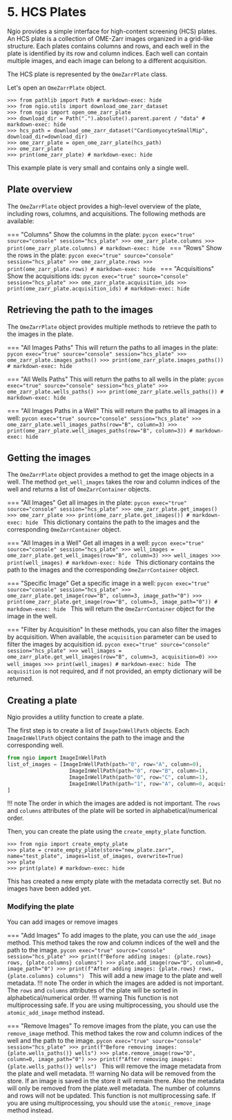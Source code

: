# 5. HCS Plates

Ngio provides a simple interface for high-content screening (HCS) plates. An HCS plate is a collection of OME-Zarr images organized in a grid-like structure. Each plates contains columns and rows, and each well in the plate is identified by its row and column indices. Each well can contain multiple images, and each image can belong to a different acquisition.

The HCS plate is represented by the `OmeZarrPlate` class.

Let's open an `OmeZarrPlate` object.

```pycon exec="true" source="console" session="hcs_plate"
>>> from pathlib import Path # markdown-exec: hide
>>> from ngio.utils import download_ome_zarr_dataset
>>> from ngio import open_ome_zarr_plate
>>> download_dir = Path(".").absolute().parent.parent / "data" # markdown-exec: hide
>>> hcs_path = download_ome_zarr_dataset("CardiomyocyteSmallMip", download_dir=download_dir)
>>> ome_zarr_plate = open_ome_zarr_plate(hcs_path)
>>> ome_zarr_plate
>>> print(ome_zarr_plate) # markdown-exec: hide
```

This example plate is very small and contains only a single well.

## Plate overview

The `OmeZarrPlate` object provides a high-level overview of the plate, including rows, columns, and acquisitions. The following methods are available:

=== "Columns"
    Show the columns in the plate:
    ```pycon exec="true" source="console" session="hcs_plate"
    >>> ome_zarr_plate.columns
    >>> print(ome_zarr_plate.columns) # markdown-exec: hide
    ```
=== "Rows"
    Show the rows in the plate:
    ```pycon exec="true" source="console" session="hcs_plate"
    >>> ome_zarr_plate.rows
    >>> print(ome_zarr_plate.rows) # markdown-exec: hide
    ```
=== "Acquisitions"
    Show the acquisitions ids:
    ```pycon exec="true" source="console" session="hcs_plate"
    >>> ome_zarr_plate.acquisition_ids
    >>> print(ome_zarr_plate.acquisition_ids) # markdown-exec: hide
    ```

## Retrieving the path to the images

The `OmeZarrPlate` object provides multiple methods to retrieve the path to the images in the plate.

=== "All Images Paths"
    This will return the paths to all images in the plate:
    ```pycon exec="true" source="console" session="hcs_plate"
    >>> ome_zarr_plate.images_paths()
    >>> print(ome_zarr_plate.images_paths()) # markdown-exec: hide
    ```

=== "All Wells Paths"
    This will return the paths to all wells in the plate:
    ```pycon exec="true" source="console" session="hcs_plate"
    >>> ome_zarr_plate.wells_paths()
    >>> print(ome_zarr_plate.wells_paths()) # markdown-exec: hide
    ```

=== "All Images Paths in a Well"
    This will return the paths to all images in a well:
    ```pycon exec="true" source="console" session="hcs_plate"
    >>> ome_zarr_plate.well_images_paths(row="B", column=3)
    >>> print(ome_zarr_plate.well_images_paths(row="B", column=3)) # markdown-exec: hide
    ```

## Getting the images

The `OmeZarrPlate` object provides a method to get the image objects in a well. The method `get_well_images` takes the row and column indices of the well and returns a list of `OmeZarrContainer` objects.

=== "All Images"
    Get all images in the plate:
    ```pycon exec="true" source="console" session="hcs_plate"
    >>> ome_zarr_plate.get_images()
    >>> ome_zarr_plate
    >>> print(ome_zarr_plate.get_images()) # markdown-exec: hide
    ```
    This dictionary contains the path to the images and the corresponding `OmeZarrContainer` object.

=== "All Images in a Well"
    Get all images in a well:
    ```pycon exec="true" source="console" session="hcs_plate"
    >>> well_images = ome_zarr_plate.get_well_images(row="B", column=3)
    >>> well_images
    >>> print(well_images) # markdown-exec: hide
    ```
    This dictionary contains the path to the images and the corresponding `OmeZarrContainer` object.

=== "Specific Image"
    Get a specific image in a well:
    ```pycon exec="true" source="console" session="hcs_plate"
    >>> ome_zarr_plate.get_image(row="B", column=3, image_path="0")
    >>> print(ome_zarr_plate.get_image(row="B", column=3, image_path="0")) # markdown-exec: hide
    ```
    This will return the `OmeZarrContainer` object for the image in the well.

=== "Filter by Acquisition"
    In these methods, you can also filter the images by acquisition. When available, the `acquisition` parameter can be used to filter the images by acquisition id.
    ```pycon exec="true" source="console" session="hcs_plate"
    >>> well_images = ome_zarr_plate.get_well_images(row="B", column=3, acquisition=0)
    >>> well_images
    >>> print(well_images) # markdown-exec: hide
    ```
    The `acquisition` is not required, and if not provided, an empty dictionary will be returned.

## Creating a plate

Ngio provides a utility function to create a plate.

The first step is to create a list of `ImageInWellPath` objects. Each `ImageInWellPath` object contains the path to the image and the corresponding well.
```python exec="true" source="console" session="hcs_plate"
from ngio import ImageInWellPath
list_of_images = [ImageInWellPath(path="0", row="A", column=0),
                    ImageInWellPath(path="0", row="B", column=1),
                    ImageInWellPath(path="0", row="C", column=1),
                    ImageInWellPath(path="1", row="A", column=0, acquisition_id=1, acquisition_name="acquisition_1"),
]
```

!!! note
    The order in which the images are added is not important. The `rows` and `columns` attributes of the plate will be sorted in alphabetical/numerical order.

Then, you can create the plate using the `create_empty_plate` function.
```pycon exec="true" source="console" session="hcs_plate"
>>> from ngio import create_empty_plate
>>> plate = create_empty_plate(store="new_plate.zarr", name="test_plate", images=list_of_images, overwrite=True)
>>> plate
>>> print(plate) # markdown-exec: hide
```

This has created a new empty plate with the metadata correctly set. But no images have been added yet. 

### Modifying the plate

You can add images or remove images

=== "Add Images"
    To add images to the plate, you can use the `add_image` method. This method takes the row and column indices of the well and the path to the image.
    ```pycon exec="true" source="console" session="hcs_plate"
    >>> print(f"Before adding images: {plate.rows} rows, {plate.columns} columns")
    >>> plate.add_image(row="D", column=0, image_path="0")
    >>> print(f"After adding images: {plate.rows} rows, {plate.columns} columns")
    ```
    This will add a new image to the plate and well metadata.
    !!! note
        The order in which the images are added is not important. The `rows` and `columns` attributes of the plate will be sorted in alphabetical/numerical order.
    !!! warning
        This function is not multiprocessing safe. If you are using multiprocessing, you should use the `atomic_add_image` method instead.

=== "Remove Images"
    To remove images from the plate, you can use the `remove_image` method. This method takes the row and column indices of the well and the path to the image.
    ```pycon exec="true" source="console" session="hcs_plate"
    >>> print(f"Before removing images: {plate.wells_paths()} wells")
    >>> plate.remove_image(row="D", column=0, image_path="0")
    >>> print(f"After removing images: {plate.wells_paths()} wells")
    ```
    This will remove the image metadata from the plate and well metadata.
    !!! warning
        No data will be removed from the store. If an image is saved in the store it will remain there.
        Also the metadata will only be removed from the plate.well metadata. The number of columns and rows will not be updated.
        This function is not multiprocessing safe. If you are using multiprocessing, you should use the `atomic_remove_image` method instead.
